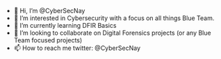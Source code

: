 - 👋 Hi, I’m @CyberSecNay
- 👀 I’m interested in Cybersecurity with a focus on all things Blue Team. 
- 🌱 I’m currently learning DFIR Basics
- 💞️ I’m looking to collaborate on Digital Forensics projects (or any Blue Team focused projects)
- 📫 How to reach me twitter: @CyberSecNay

<!---
CyberSecNay/CyberSecNay is a ✨ special ✨ repository because its `README.md` (this file) appears on your GitHub profile.
You can click the Preview link to take a look at your changes.
--->
